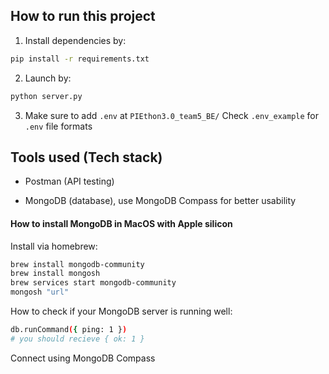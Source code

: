 ## How to run this project

1. Install dependencies by:

```bash
pip install -r requirements.txt
```

2. Launch by:

```bash
python server.py
```

3. Make sure to add `.env` at `PIEthon3.0_team5_BE/`
   Check `.env_example` for `.env` file formats

## Tools used (Tech stack)

- Postman (API testing)

- MongoDB (database), use MongoDB Compass for better usability

#### How to install MongoDB in MacOS with Apple silicon

Install via homebrew:

```bash
brew install mongodb-community
brew install mongosh
brew services start mongodb-community
mongosh "url"
```

How to check if your MongoDB server is running well:

```bash
db.runCommand({ ping: 1 })
# you should recieve { ok: 1 }
```

Connect using MongoDB Compass
